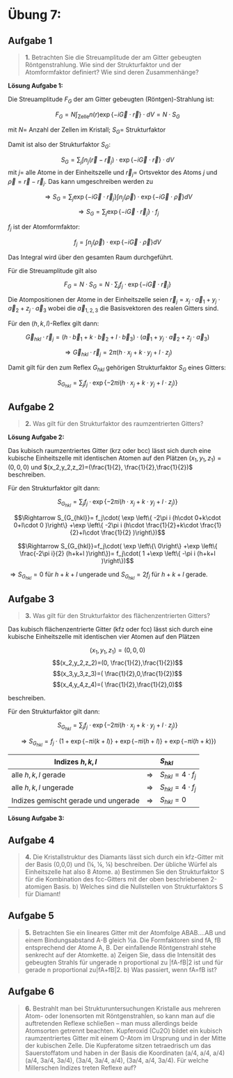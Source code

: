 <!--
author:   Claudia Funke

email:    claudia.funke@physik.tu-freiberg.de

version:  0.0.1

language: de

narrator: Deutsch Female

comment:  Struktur der Materie Übung 6

import: https://raw.githubusercontent.com/liaTemplates/KekuleJS/master/README.md

-->




# Übung 7: 


## Aufgabe 1

> __1.__  Betrachten Sie die Streuamplitude der am Gitter gebeugten Röntgenstrahlung. Wie sind der Strukturfaktor und der Atomformfaktor definiert? Wie sind deren Zusammenhänge?

**Lösung Aufgabe 1:**

Die Streuamplitude $F_G$ der am Gitter gebeugten (Röntgen)-Strahlung ist:

$$F_G=N \int_\mathrm{Zelle} n(r) \exp \left\{-i\vec{G} \cdot \vec{r}\right\} \cdot dV=N\cdot S_G$$

mit $N=$ Anzahl der Zellen im Kristall; $S_G=$ Strukturfaktor

Damit ist also der Strukturfaktor $S_G$:

$$S_G = \sum_ j \int  n_j (\vec{r}-\vec{r}_j) \cdot \exp \left\{-i\vec{G} \cdot \vec{r}\right\}\cdot  dV$$
mit $j=$ alle Atome in der Einheitszelle und $\vec{r}_j =$  Ortsvektor des Atoms $j$  und $\vec{\rho}=\vec{r}-\vec{r}_j$. Das kann umgeschreiben werden zu

$$\Rightarrow S_G = \sum_ j \exp \left\{-i\vec{G} \cdot \vec{r}_j\right\}\int  n_j (\vec{\rho}) \cdot \exp \left\{-i\vec{G} \cdot \vec{\rho}\right\} dV$$

$$\Rightarrow S_G = \sum_ j \exp \left\{-i\vec{G} \cdot \vec{r}_j\right\}\cdot f_j$$

$f_j$ ist der Atomformfaktor:

$$f_j =\int  n_j (\vec{\rho}) \cdot \exp \left\{-i\vec{G} \cdot \vec{\rho}\right\} dV$$

Das Integral wird über den gesamten Raum durchgeführt.

Für die Streuamplitude gilt also

$$F_G=N\cdot S_G=N\cdot \sum_ j  f_j \cdot \exp \left\{-i\vec{G} \cdot \vec{r}_j \right\} $$

Die Atompositionen der Atome in der Einheitszelle seien $\vec{r}_j=x_j\cdot \vec{a}_1+y_j\cdot \vec{a}_2+z_j\cdot \vec{a}_3$ wobei die $\vec{a}_{1,2,3}$ die Basisvektoren des realen Gitters sind.


Für den $(h,k,l)$-Reflex gilt dann:

$$\vec{G}_{hkl}\cdot \vec{r}_j= (h\cdot \vec{b}_1+k\cdot \vec{b}_2+l\cdot \vec{b}_3)\cdot(\vec{a}_1+y_j\cdot \vec{a}_2+z_j\cdot \vec{a}_3)$$


$$\Rightarrow \vec{G}_{hkl}\cdot \vec{r}_j=2\pi  (h\cdot x_j+k\cdot y_j+l\cdot z_j)$$

Damit gilt für den zum Reflex $G_{hkl}$ gehörigen Strukturfaktor $S_G$  eines Gitters:

$$ S_{G_{hkl}}=\sum_j f_j\cdot \exp \left\{ -2\pi i (h\cdot x_j+k\cdot y_j+l\cdot z_j )\right\} $$






## Aufgabe 2
> __2.__ Was gilt für den Strukturfaktor des raumzentrierten Gitters?

**Lösung Aufgabe 2:**

Das kubisch raumzentriertes Gitter (krz oder bcc) lässt sich durch eine kubische Einheitszelle mit identischen Atomen auf den Plätzen $(x_1,y_1,z_1)=(0,0,0)$ und $(x_2,y_2,z_2)=(\frac{1}{2}, \frac{1}{2},\frac{1}{2})$ beschreiben.

Für den Strukturfaktor gilt dann:

$$ S_{G_{hkl}}=\sum_j f_j\cdot \exp \left\{ -2\pi i (h\cdot x_j+k\cdot y_j+l\cdot z_j )\right\} $$

$$\Rightarrow  S_{G_{hkl}}= f_j\cdot( \exp \left\{ -2\pi i (h\cdot 0+k\cdot 0+l\cdot 0 )\right\} +\exp \left\{ -2\pi i (h\cdot \frac{1}{2}+k\cdot \frac{1}{2}+l\cdot \frac{1}{2} )\right\})$$

$$\Rightarrow  S_{G_{hkl}}=f_j\cdot(  \exp \left\{\ 0\right\} +\exp \left\{ \frac{-2\pi i}{2} (h+k+l )\right\})= f_j\cdot(  1 +\exp \left\{ -\pi i (h+k+l )\right\})$$

$\Rightarrow  S_{G_{hkl}}=0$ für $h+k+l$ ungerade und $S_{G_{hkl}}=2f_j$ für $h+k+l$  gerade.



## Aufgabe 3
> __3.__ Was gilt für den Strukturfaktor des flächenzentrierten Gitters?

Das kubisch flächenzentrierte Gitter (kfz oder fcc) lässt sich durch eine kubische Einheitszelle mit identischen vier Atomen auf den Plätzen 

$$(x_1,y_1,z_1)=(0,0,0)$$
$$(x_2,y_2,z_2)=(0, \frac{1}{2},\frac{1}{2})$$
$$(x_3,y_3,z_3)=( \frac{1}{2},0,\frac{1}{2})$$
$$(x_4,y_4,z_4)=( \frac{1}{2},\frac{1}{2},0)$$

beschreiben.

Für den Strukturfaktor gilt dann:

$$ S_{G_{hkl}}=\sum_j f_j\cdot \exp \left\{ -2\pi i (h\cdot x_j+k\cdot y_j+l\cdot z_j )\right\} $$

$$\Rightarrow  S_{G_{hkl}}= f_j\cdot(1+\exp \left\{ -\pi i (k+l )\right\}+\exp \left\{ -\pi i (h+l )\right\}+\exp \left\{ -\pi i (h+k )\right\})$$

| Indizes $h,k,l$    |             |  $S_{hkl}$ |
| ------------- |:----------------:| :-----|
| alle $h,k,l$ gerade  | $\Rightarrow$    |$S_{hkl}=4\cdot f_j$ |
| alle $h,k,l$ ungerade  | $\Rightarrow$         |  $S_{hkl}=4\cdot f_j$  |
| Indizes gemischt gerade und ungerade |$\Rightarrow$ |    $S_{hkl}=0$  |




**Lösung Aufgabe 3:**

## Aufgabe 4
> __4.__ Die Kristallstruktur des Diamants lässt sich durch ein kfz-Gitter mit der Basis 
(0,0,0) und (¼, ¼, ¼) beschreiben. Der übliche Würfel als Einheitszelle hat also 8 Atome.
a) Bestimmen Sie den Strukturfaktor S für die Kombination des fcc-Gitters mit der oben beschriebenen 2-atomigen Basis. 
b) Welches sind die Nullstellen von Strukturfaktors S für Diamant!

## Aufgabe 5
> __5.__ Betrachten Sie ein lineares Gitter mit der Atomfolge ABAB….AB und einem Bindungsabstand A-B gleich ½a. Die Formfaktoren sind fA, fB entsprechend der Atome A, B. Der einfallende Röntgenstrahl stehe senkrecht auf der Atomkette. 
a) Zeigen Sie, dass die Intensität des gebeugten Strahls für ungerade n proportional zu |fA-fB|2 ist und für gerade n proportional zu|fA+fB|2.
b) Was passiert, wenn fA=fB ist?

## Aufgabe 6

> __6.__ Bestrahlt man bei Strukturuntersuchungen Kristalle aus mehreren Atom- oder Ionensorten mit Röntgenstrahlen, so kann man auf die auftretenden Reflexe schließen – man muss allerdings beide Atomsorten getrennt beachten. Kupferoxid (Cu2O) bildet ein kubisch raumzentriertes Gitter mit einem O-Atom im Ursprung und in der Mitte der kubischen Zelle. Die Kupferatome sitzen tetraedrisch um das Sauerstoffatom und haben in der Basis die Koordinaten (a/4, a/4, a/4) (a/4, 3a/4, 3a/4), (3a/4, 3a/4, a/4), (3a/4, a/4, 3a/4). Für welche Millerschen Indizes treten Reflexe auf?
